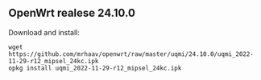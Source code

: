 ## OpenWrt realese 24.10.0

Download and install:
```
wget https://github.com/mrhaav/openwrt/raw/master/uqmi/24.10.0/uqmi_2022-11-29-r12_mipsel_24kc.ipk
opkg install uqmi_2022-11-29-r12_mipsel_24kc.ipk
```
